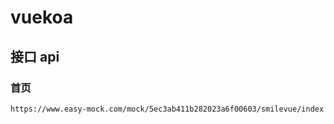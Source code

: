 # vuekoa

## 接口 api

### 首页
```
https://www.easy-mock.com/mock/5ec3ab411b282023a6f00603/smilevue/index
```
